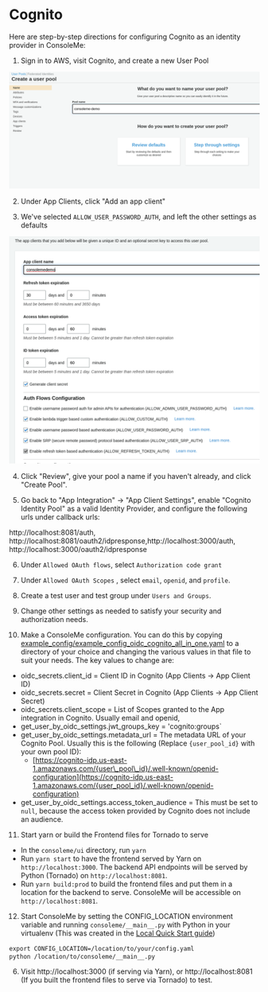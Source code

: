 # Cognito

Here are step-by-step directions for configuring Cognito as an identity provider in ConsoleMe:

1. Sign in to AWS, visit Cognito, and create a new User Pool

![](../../../.gitbook/assets/image%20%2817%29%20%281%29%20%281%29%20%281%29%20%281%29.png)

2. Under App Clients, click "Add an app client"

3. We've selected `ALLOW_USER_PASSWORD_AUTH`, and left the other settings as defaults

![](../../../.gitbook/assets/image%20%2815%29.png)

4. Click "Review", give your pool a name if you haven't already, and click "Create Pool". 

5. Go back to "App Integration" -&gt; "App Client Settings", enable "Cognito Identity Pool" as a valid Identity Provider, and configure the following urls under callback urls:

http://localhost:8081/auth, http://localhost:8081/oauth2/idpresponse,http://localhost:3000/auth, http://localhost:3000/oauth2/idpresponse

6. Under `Allowed OAuth flows`, select `Authorization code grant`

7. Under `Allowed OAuth Scopes` , select `email`, `openid`, and `profile`.

8. Create a test user and test group under `Users and Groups`.

9. Change other settings as needed to satisfy your security and authorization needs.

10. Make a ConsoleMe configuration. You can do this by copying [example\_config/example\_config\_oidc\_cognito\_all\_in\_one.yaml](https://github.com/Netflix/consoleme/blob/master/example_config/example_config_oidc_cognito_all_in_one.yaml) to a directory of your choice and changing the various values in that file to suit your needs. The key values to change are:

* oidc\_secrets.client\_id = Client ID in Cognito \(App Clients -&gt; App Client ID\)
* oidc\_secrets.secret = Client Secret in Cognito \(App Clients -&gt; App Client Secret\)
* oidc\_secrets.client\_scope = List of Scopes granted to the App integration in Cognito. Usually email and openid,
* get\_user\_by\_oidc\_settings.jwt\_groups\_key = 'cognito:groups\`
* get\_user\_by\_oidc\_settings.metadata\_url = The metadata URL of your Cognito Pool. Usually this is the following \(Replace `{user_pool_id}` with your own pool ID\):
  * [https://cognito-idp.us-east-1.amazonaws.com/{user\_pool\_id}/.well-known/openid-configuration](https://cognito-idp.us-east-1.amazonaws.com/{user_pool_id}/.well-known/openid-configuration)
* get\_user\_by\_oidc\_settings.access\_token\_audience = This must be set to `null`, because the access token provided by Cognito does not include an audience.

11. Start yarn or build the Frontend files for Tornado to serve

* In the `consoleme/ui` directory, run `yarn`
* Run `yarn start` to have the frontend served by Yarn on `http://localhost:3000`. The backend API endpoints will be served by Python \(Tornado\) on `http://localhost:8081`. 
* Run `yarn build:prod` to build the frontend files and put them in a location for the backend to serve. ConsoleMe will be accessible on `http://localhost:8081`.

12. Start ConsoleMe by setting the CONFIG\_LOCATION environment variable and running `consoleme/__main__.py` with Python in your virtualenv \(This was created in the [Local Quick Start guide](../../../quick-start/local-development.md)\)

```text
export CONFIG_LOCATION=/location/to/your/config.yaml
python /location/to/consoleme/__main__.py
```

6. Visit http://localhost:3000 \(if serving via Yarn\), or http://localhost:8081 \(If you built the frontend files to serve via Tornado\) to test.

